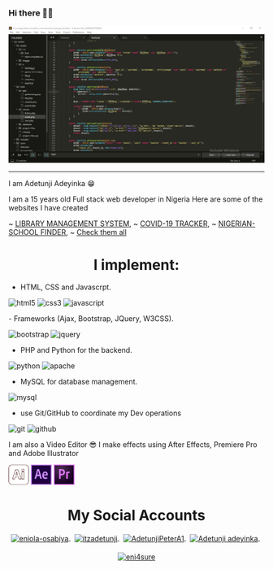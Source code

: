 ### Hi there 👋🏿

<img src="https://github.com/Itzadetunji/itzadetunji/blob/main/github%20twitter%20clone.png" alt="My Profile Header Image" /> 

<hr>

I am Adetunji Adeyinka 😁

I am a 15 years old Full stack web developer in Nigeria
Here are some of the websites I have created

~ [LIBRARY MANAGEMENT SYSTEM](http://adeyinka.000webhostapp.com/lms/librarian), 
~ [COVID-19 TRACKER](http://adeyinka.000webhostapp.com/corona), 
~ [NIGERIAN-SCHOOL FINDER](https://github.com/Itzadetunji/php-integrated-school-finder), 
~ [Check them all](https://github.com/itzadetunji?tab=repositories)

<h1 align="center">I implement:</h1>


-  HTML, CSS and Javascrpt.
<p>
    <img src="https://devicons.github.io/devicon/devicon.git/icons/html5/html5-original-wordmark.svg" alt="html5" height="40"/> 
    <img src="https://devicons.github.io/devicon/devicon.git/icons/css3/css3-original-wordmark.svg" alt="css3" height="40"/>
    <img src="https://devicons.github.io/devicon/devicon.git/icons/javascript/javascript-original.svg" alt="javascript" height="40"/>
</p>
-  Frameworks (Ajax, Bootstrap, JQuery, W3CSS).
<p> 
    <img src="https://devicons.github.io/devicon/devicon.git/icons/bootstrap/bootstrap-plain.svg" alt="bootstrap" height="40"/> 
    <img src="https://devicon.dev/devicon.git/icons/jquery/jquery-original-wordmark.svg" alt="jquery" height="40"/> 
</p>


-  PHP and Python for the backend.
<p>
    <img src="https://devicons.github.io/devicon/devicon.git/icons/python/python-original.svg" alt="python" height="40"/>
    <img src="https://www.vectorlogo.zone/logos/apache/apache-official.svg" alt="apache" height="40"/> 
</p>

-  MySQL for database management.
<p>
    <img src="https://devicons.github.io/devicon/devicon.git/icons/mysql/mysql-original-wordmark.svg" alt="mysql" height="40"/>
</p>


- use Git/GitHub to coordinate my Dev operations
<p>
    <img src="https://www.vectorlogo.zone/logos/git-scm/git-scm-ar21.svg" alt="git" height="40"/> 
    <img src="https://www.vectorlogo.zone/logos/github/github-ar21.svg" alt="github" height="40"/> 
</p>


I am also a Video Editor 😎 
I make effects using After Effects, Premiere Pro and Adobe Illustrator
<p>
    <img src="https://github.com/devicons/devicon/blob/master/icons/illustrator/illustrator-line.svg" alt="apache" height="40"/> 
    <img src="https://github.com/Itzadetunji/itzadetunji/blob/main/200px-Adobe_After_Effects_CC_icon.png" alt="electron" height="40"/> 
    <img src="https://github.com/Itzadetunji/itzadetunji/blob/main/premiere-cc-logo-png-transparent.png" alt="figma" height="40"/>
</p>

<!-- <h1 align="center">My Stats</h1> -->

<!-- <div align="center">
    <img src="https://github-readme-stats.vercel.app/api/top-langs/?username=itzadetunji&layout=compact" alt="itzadetunji" />
    &nbsp;&nbsp;
    <img src="https://github-readme-stats.vercel.app/api?username=itzadetunji&show_icons=true" alt="itzadetunji" />
</div> -->


<h1 align="center">My Social Accounts</h1>

<p align="center">
    <a href="https://www.linkedin.com/in/adetunji-adeyinka" target="_blank"
        ><img align="center" src="https://www.vectorlogo.zone/logos/linkedin/linkedin-icon.svg" alt="eniola-osabiya" height="50" />
    </a>
    &nbsp;
      <a href="https://instagram.com/itzadetunji" target="_blank">
        <img align="center" src="https://www.vectorlogo.zone/logos/instagram/instagram-icon.svg" alt="itzadetunji" height="50" />
    </a>
    &nbsp;
    <a href="https://twitter.com/AdetunjiPeterA1" target="_blank">
        <img align="center" src="https://devicon.dev/devicon.git/icons/twitter/twitter-original.svg" alt="AdetunjiPeterA1" height="50" />
    </a>
    &nbsp;
    <a href="https://www.facebook.com/adetunji.adeyinka.1238" target="_blank">
        <img align="center" src="https://www.vectorlogo.zone/logos/facebook/facebook-official.svg" alt="Adetunji adeyinka" height="50" />
    </a>
    &nbsp
    <br><br>
    <a href="https://www.hackerrank.com/eni4sure" target="_blank">
        <img align="center" src="https://cdn.jsdelivr.net/npm/simple-icons@3.0.1/icons/hackerrank.svg" alt="eni4sure" height="40" />
    </a>
</p>

